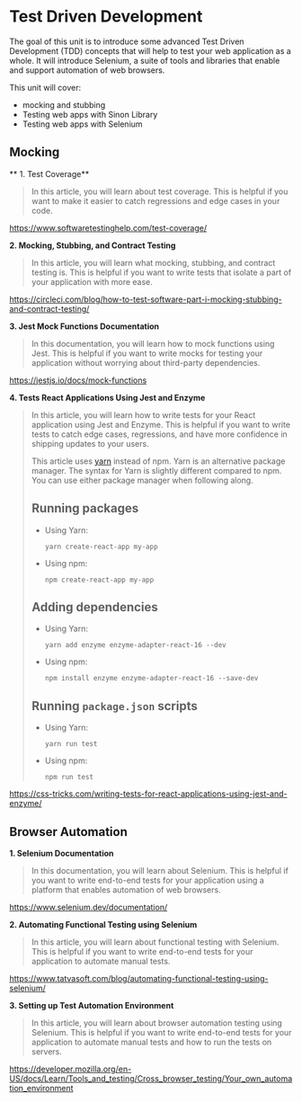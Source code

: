 # Test Driven Development

The goal of this unit is to introduce some advanced Test Driven Development (TDD) concepts that will help to test your web application as a whole. It will introduce Selenium, a suite of tools and libraries that enable and support automation of web browsers.

This unit will cover:

- mocking and stubbing
- Testing web apps with Sinon Library
- Testing web apps with Selenium

## Mocking

** 1. Test Coverage**

> In this article, you will learn about test coverage. This is helpful if you want to make it easier to catch regressions and edge cases in your code. 

https://www.softwaretestinghelp.com/test-coverage/

**2. Mocking, Stubbing, and Contract Testing**

> In this article, you will learn what mocking, stubbing, and contract testing is. This is helpful if you want to write tests that isolate a part of your application with more ease.

https://circleci.com/blog/how-to-test-software-part-i-mocking-stubbing-and-contract-testing/

**3. Jest Mock Functions Documentation**

> In this documentation, you will learn how to mock functions using Jest. This is helpful if you want to write mocks for testing your application without worrying about third-party dependencies.

https://jestjs.io/docs/mock-functions

**4.  Tests React Applications Using Jest and Enzyme**

> In this article, you will learn how to write tests for your React application using Jest and Enzyme. This is helpful if you want to write tests to catch edge cases, regressions, and have more confidence in shipping updates to your users.
>
> This article uses [yarn](https://yarnpkg.com/) instead of npm. Yarn is an alternative package manager. The syntax for Yarn is slightly different compared to npm. You can use either package manager when following along.
>
> ## Running packages
>
> - Using Yarn:
>
>   `yarn create-react-app my-app`
>
> - Using npm:
>
>   `npm create-react-app my-app`
>
> ## Adding dependencies
>
> - Using Yarn:
>
>   `yarn add enzyme enzyme-adapter-react-16 --dev`
>
> - Using npm:
>
>   `npm install enzyme enzyme-adapter-react-16 --save-dev`
>
> ## Running `package.json` scripts
>
> - Using Yarn:
>
>   `yarn run test`
>
> - Using npm:
>
>   `npm run test`

https://css-tricks.com/writing-tests-for-react-applications-using-jest-and-enzyme/

## Browser Automation

**1. Selenium Documentation**

> In this documentation, you will learn about Selenium. This is helpful if you want to write end-to-end tests for your application using a platform that enables automation of web browsers.

https://www.selenium.dev/documentation/

**2. Automating Functional Testing using Selenium**

> In this article, you will learn about functional testing with Selenium. This is helpful if you want to write end-to-end tests for your application to automate manual tests.

https://www.tatvasoft.com/blog/automating-functional-testing-using-selenium/

**3. Setting up Test Automation Environment**

> In this article, you will learn about browser automation testing using Selenium. This is helpful if you want to write end-to-end tests for your application to automate manual tests and how to run the tests on servers.

https://developer.mozilla.org/en-US/docs/Learn/Tools_and_testing/Cross_browser_testing/Your_own_automation_environment



